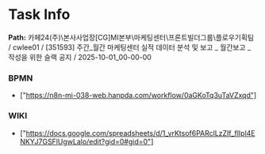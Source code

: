 # Task Info

**Path:** 카페24(주)\본사사업장\[CG]MI본부\마케팅센터\프론트빌더그룹\플로우기획팀 / cwlee01 / [351593] 주간_월간 마케팅센터 실적 데이터 분석 및 보고 _ 월간보고 _ 작성을 위한 슬랙 공지 / 2025-10-01_00-00-00

### BPMN
- ["https://n8n-mi-038-web.hanpda.com/workflow/0aGKoTq3uTaVZxqd"]

### WIKI
- ["https://docs.google.com/spreadsheets/d/1_vrKtsof6PARclLzZIf_flIpl4ENKYJ7GSFlUgwLalo/edit?gid=0#gid=0"]

